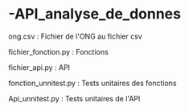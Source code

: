 # -API_analyse_de_donnes
ong.csv : Fichier de l'ONG au fichier csv


fichier_fonction.py : Fonctions


fichier_api.py : API


fonction_unnitest.py : Tests unitaires des fonctions


Api_unnitest.py : Tests unitaires de l'API
